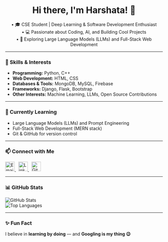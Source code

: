 <h1 align="center">Hi there, I'm Harshata! 👋</h1>

<p align="center">
  • 🎓 CSE Student | Deep Learning & Software Development Enthusiast <br>
  • 💻 Passionate about Coding, AI, and Building Cool Projects <br>
  • 🚀 Exploring Large Language Models (LLMs) and Full-Stack Web Development
</p>

---

### 🔧 Skills & Interests

- **Programming:** Python, C++
- **Web Development:** HTML, CSS  
- **Databases & Tools:** MongoDB, MySQL, Firebase  
- **Frameworks:** Django, Flask, Bootstrap  
- **Other Interests:** Machine Learning, LLMs, Open Source Contributions

---

### 🌱 Currently Learning

- Large Language Models (LLMs) and Prompt Engineering  
- Full-Stack Web Development (MERN stack)  
- Git & GitHub for version control  

---

### 📫 Connect with Me

<p align="left">
  <a href="mailto:harshatagarg@gmail.com" target="_blank">
    <img src="https://upload.wikimedia.org/wikipedia/commons/4/4e/Mail_%28iOS%29.svg" alt="Email" width="30" height="30"/>
  </a>
  &nbsp;
  <a href="https://www.linkedin.com/in/harshata-garg-095119370" target="_blank">
    <img src="https://cdn.jsdelivr.net/gh/devicons/devicon/icons/linkedin/linkedin-original.svg" alt="LinkedIn" width="30" height="30"/>
  </a>
  &nbsp;
  <a href="https://github.com/HarshataGarg" target="_blank">
    <img src="https://cdn.jsdelivr.net/gh/devicons/devicon/icons/github/github-original.svg" alt="GitHub" width="30" height="30"/>
  </a>
</p>

---

### 📊 GitHub Stats

<p align="left">
  <img src="https://github-readme-stats.vercel.app/api?username=HarshataGarg&show_icons=true&theme=radical" alt="GitHub Stats" />
  <br />
  <img src="https://github-readme-stats.vercel.app/api/top-langs/?username=HarshataGarg&layout=compact&theme=radical" alt="Top Languages" />
</p>

---

### ✨ Fun Fact

I believe in **learning by doing** — and **Googling is my thing 😉**
